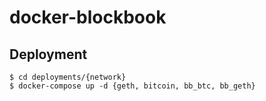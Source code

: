 # docker-blockbook

## Deployment
```
$ cd deployments/{network}
$ docker-compose up -d {geth, bitcoin, bb_btc, bb_geth}
```

